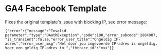 # GA4 Facebook Template

Fixes the original template's issue with blocking IP, see error message:

`{"error":{"message":"Invalid parameter","type":"OAuthException","code":100,"error_subcode":2804007,"is_transient":false,"error_user_title":"Ongeldig IP-adres","error_user_msg":"Het door jou ingevoerde IP-adres is ongeldig. Voer een geldig IP-adres in.","fbtrace_id":"xxx"}}`
